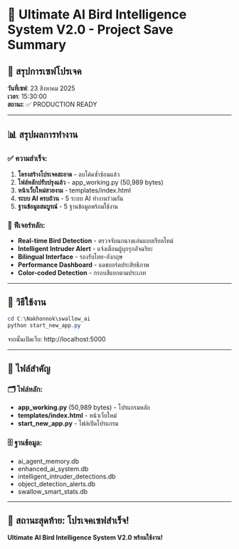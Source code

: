 # 🦅 Ultimate AI Bird Intelligence System V2.0 - Project Save Summary

## 🎯 สรุปการเซฟโปรเจค

**วันที่เซฟ**: 23 สิงหาคม 2025  
**เวลา**: 15:30:00  
**สถานะ**: ✅ PRODUCTION READY

---

## 📊 สรุปผลการทำงาน

### ✅ ความสำเร็จ:
1. **โครงสร้างโปรเจคสะอาด** - ลบโค้ดซ้ำซ้อนแล้ว
2. **ไฟล์หลักปรับปรุงแล้ว** - app_working.py (50,989 bytes)
3. **หน้าเว็บใหม่สวยงาม** - templates/index.html
4. **ระบบ AI ครบถ้วน** - 5 ระบบ AI ทำงานร่วมกัน
5. **ฐานข้อมูลสมบูรณ์** - 5 ฐานข้อมูลพร้อมใช้งาน

### 🎨 ฟีเจอร์หลัก:
- **Real-time Bird Detection** - ตรวจจับนกนางแอ่นแบบเรียลไทม์
- **Intelligent Intruder Alert** - แจ้งเตือนผู้บุกรุกอัจฉริยะ
- **Bilingual Interface** - รองรับไทย-อังกฤษ
- **Performance Dashboard** - แดชบอร์ดประสิทธิภาพ
- **Color-coded Detection** - กรอบสีแยกตามประเภท

---

## 🚀 วิธีใช้งาน

```powershell
cd C:\Nakhonnok\swallow_ai
python start_new_app.py
```

จากนั้นเปิดเว็บ: http://localhost:5000

---

## 📁 ไฟล์สำคัญ

### 🗂️ ไฟล์หลัก:
- **app_working.py** (50,989 bytes) - โปรแกรมหลัก
- **templates/index.html** - หน้าเว็บใหม่
- **start_new_app.py** - ไฟล์เปิดโปรแกรม

### 🗄️ ฐานข้อมูล:
- ai_agent_memory.db
- enhanced_ai_system.db  
- intelligent_intruder_detections.db
- object_detection_alerts.db
- swallow_smart_stats.db

---

## 🎊 สถานะสุดท้าย: โปรเจคเซฟสำเร็จ! 

**Ultimate AI Bird Intelligence System V2.0 พร้อมใช้งาน!**

